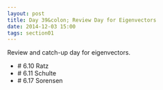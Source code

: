 ```yaml
---
layout: post
title: Day 39&colon; Review Day for Eigenvectors
date: 2014-12-03 15:00
tags: section01
---
```


Review and catch-up day for eigenvectors.

  * \# 6.10 Ratz
  * \# 6.11 Schulte
  * \# 6.17 Sorensen
